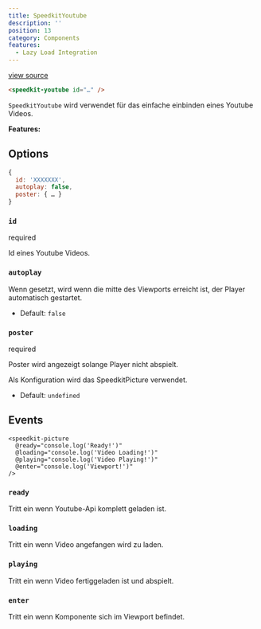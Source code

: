 ```yaml
---
title: SpeedkitYoutube
description: ''
position: 13
category: Components
features:
  - Lazy Load Integration
---
```


[view source](https://github.com/GrabarzUndPartner/nuxt-speedkit/blob/main/lib/components/SpeedkitYoutube.vue)


```html
<speedkit-youtube id="…" />
```

`SpeedkitYoutube` wird verwendet für das einfache einbinden eines Youtube Videos.

**Features:**

<list :items="features"></list>

## Options


```js
{
  id: 'XXXXXXX',
  autoplay: false,
  poster: { … }
}
```

### `id`

<badge>required</badge>

Id eines Youtube Videos.


### `autoplay`

Wenn gesetzt, wird wenn die mitte des Viewports erreicht ist, der Player automatisch gestartet.

- Default: `false`

### `poster`

<badge>required</badge>

Poster wird angezeigt solange Player nicht abspielt.

Als Konfiguration wird das <nuxt-link to="/components/speedkit-picture/">SpeedkitPicture</nuxt-link> verwendet.

- Default: `undefined`

## Events

```vue[example]
<speedkit-picture 
  @ready="console.log('Ready!')" 
  @loading="console.log('Video Loading!')" 
  @playing="console.log('Video Playing!')" 
  @enter="console.log('Viewport!')" 
/>
```

### `ready`

Tritt ein wenn Youtube-Api komplett geladen ist.

### `loading`

Tritt ein wenn Video angefangen wird zu laden.

### `playing`

Tritt ein wenn Video fertiggeladen ist und abspielt.

### `enter`

Tritt ein wenn Komponente sich im Viewport befindet.



